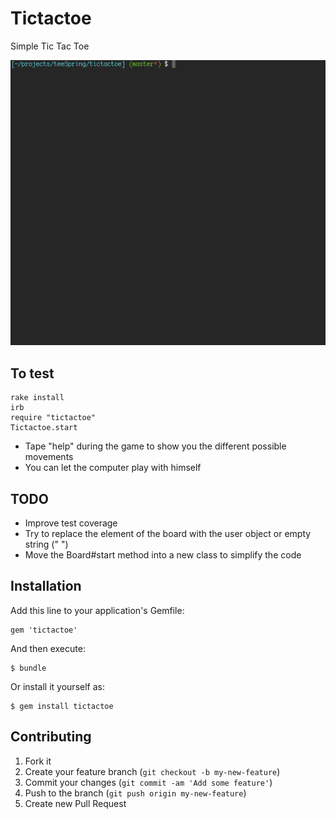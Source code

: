 # Tictactoe

Simple Tic Tac Toe

![Video Walkthrough](demo.gif)

## To test
	
	rake install
	irb
	require "tictactoe"
	Tictactoe.start

- Tape "help" during the game to show you the different possible movements
- You can let the computer play with himself

## TODO

- Improve test coverage
- Try to replace the element of the board with the user object or empty string (" ")
- Move the Board#start method into a new class to simplify the code


## Installation

Add this line to your application's Gemfile:

    gem 'tictactoe'

And then execute:

    $ bundle

Or install it yourself as:

    $ gem install tictactoe

## Contributing

1. Fork it
2. Create your feature branch (`git checkout -b my-new-feature`)
3. Commit your changes (`git commit -am 'Add some feature'`)
4. Push to the branch (`git push origin my-new-feature`)
5. Create new Pull Request
